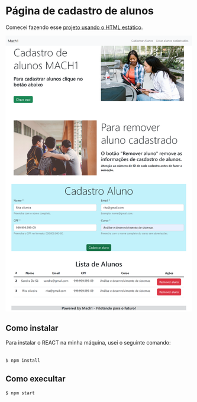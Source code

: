 # Página de cadastro de alunos 

Comecei fazendo esse [projeto usando o HTML estático](https://github.com/anjinha-oliveira/cadastro-de-alunos).


 

![Pagina de alunos](imagens/mach-alunos.png)


## Como instalar

Para instalar o REACT na minha máquina, usei o seguinte comando: 

```sh

$ npm install 

```

## Como execultar 

```sh
$ npm start

```
